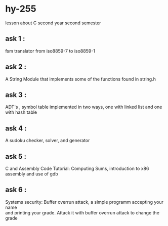 # hy-255

lesson about C second year second semester

<h2>ask 1 :</h2>
        fsm translator from iso8859-7 to iso8859-1<br>
<h2>ask 2 :</h2>
        A String Module that implements some of the functions found in string.h<br>
<h2>ask 3 :</h2>
        ADT's , symbol table implemented in two ways, one with linked list and one with hash table<br>
<h2>ask 4 :</h2>
        A sudoku checker, solver, and generator<br>
<h2>ask 5 :</h2>
        C and Assembly Code Tutorial: Computing Sums, introduction to x86 assembly and use of gdb <br>
<h2>ask 6 :</h2>
        Systems security: Buffer overrun attack, a simple programm accepting your name<br>
        and printing your grade. Attack it with buffer overrun attack to change the grade<br>
